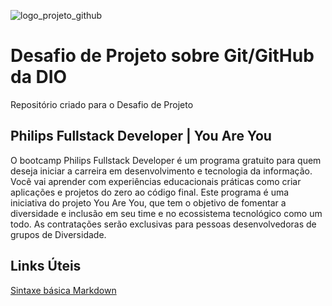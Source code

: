 ![logo_projeto_github](https://user-images.githubusercontent.com/11439556/158486584-38bfd3c3-2943-4765-9953-7ca7f884f558.png)

# Desafio de Projeto sobre Git/GitHub da DIO

Repositório criado para o Desafio de Projeto

## Philips Fullstack Developer | You Are You

O bootcamp Philips Fullstack Developer é um programa gratuito para quem deseja iniciar a carreira em desenvolvimento e tecnologia da informação. Você vai aprender com experiências educacionais práticas como criar aplicações e projetos do zero ao código final. Este programa é uma iniciativa do projeto You Are You, que tem o objetivo de fomentar a diversidade e inclusão em seu time e no ecossistema tecnológico como um todo. As contratações serão exclusivas para pessoas desenvolvedoras de grupos de Diversidade.

## Links Úteis
[Sintaxe básica Markdown](https://www.markdownguide.org/getting-started/)
